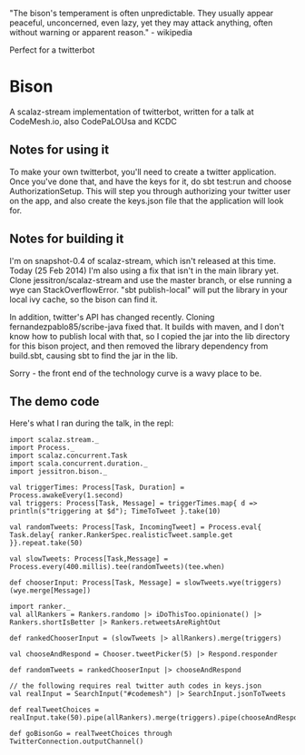 "The bison's temperament is often unpredictable. They usually appear
peaceful, unconcerned, even lazy, yet they may attack anything, often
without warning or apparent reason." - wikipedia

Perfect for a twitterbot

# Bison

A scalaz-stream implementation of twitterbot, written for a talk at
CodeMesh.io, also CodePaLOUsa and KCDC

## Notes for using it

To make your own twitterbot, you'll need to create a twitter
application. Once you've done that, and have the keys for it, do
    sbt test:run
and choose AuthorizationSetup. This will step you through authorizing
your twitter user on the app, and also create the keys.json file that
the application will look for.

## Notes for building it

I'm on snapshot-0.4 of scalaz-stream, which isn't released at this time.
Today (25 Feb 2014) I'm also using a fix that isn't in the main library
yet. Clone jessitron/scalaz-stream and use the master branch, or else
running a wye can StackOverflowError.
"sbt publish-local" will put the library in your local ivy cache, so the
bison can find it.

In addition, twitter's API has changed recently. Cloning fernandezpablo85/scribe-java
fixed that. It builds with maven, and I don't know how to publish local
with that, so I copied the jar into the lib directory for this bison
project, and then removed the library dependency from build.sbt, causing
sbt to find the jar in the lib.

Sorry - the front end of the technology curve is a wavy place to be.

## The demo code
Here's what I ran during the talk, in the repl:

    import scalaz.stream._
    import Process._
    import scalaz.concurrent.Task
    import scala.concurrent.duration._
    import jessitron.bison._

    val triggerTimes: Process[Task, Duration] = Process.awakeEvery(1.second)
    val triggers: Process[Task, Message] = triggerTimes.map{ d => println(s"triggering at $d"); TimeToTweet }.take(10)

    val randomTweets: Process[Task, IncomingTweet] = Process.eval{ Task.delay{ ranker.RankerSpec.realisticTweet.sample.get }}.repeat.take(50)

    val slowTweets: Process[Task,Message] = Process.every(400.millis).tee(randomTweets)(tee.when)

    def chooserInput: Process[Task, Message] = slowTweets.wye(triggers)(wye.merge[Message])

    import ranker._
    val allRankers = Rankers.randomo |> iDoThisToo.opinionate() |>
    Rankers.shortIsBetter |> Rankers.retweetsAreRightOut

    def rankedChooserInput = (slowTweets |> allRankers).merge(triggers)

    val chooseAndRespond = Chooser.tweetPicker(5) |> Respond.responder

    def randomTweets = rankedChooserInput |> chooseAndRespond

    // the following requires real twitter auth codes in keys.json
    val realInput = SearchInput("#codemesh") |> SearchInput.jsonToTweets

    def realTweetChoices = realInput.take(50).pipe(allRankers).merge(triggers).pipe(chooseAndRespond)

    def goBisonGo = realTweetChoices through TwitterConnection.outputChannel()

